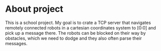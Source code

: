 # About project

This is a school project. My goal is to crate a TCP server that navigates remotely connected robots in a cartesian coordinates system to [0:0] and pick up a message there. The robots can be blocked on their way by obstacles, which we need to dodge and they also often parse their messages.
